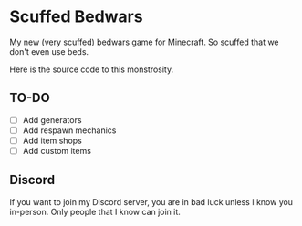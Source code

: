 # Scuffed Bedwars
My new (very scuffed) bedwars game for Minecraft. So scuffed that we don't even use beds.

Here is the source code to this monstrosity.

## TO-DO
 - [ ] Add generators
 - [ ] Add respawn mechanics
 - [ ] Add item shops
 - [ ] Add custom items

## Discord
If you want to join my Discord server, you are in bad luck unless I know you in-person. Only people that I know can join it.